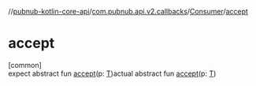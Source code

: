 //[pubnub-kotlin-core-api](../../../index.md)/[com.pubnub.api.v2.callbacks](../index.md)/[Consumer](index.md)/[accept](accept.md)

# accept

[common]\
expect abstract fun [accept](accept.md)(p: [T](index.md))actual abstract fun [accept](accept.md)(p: [T](index.md))

